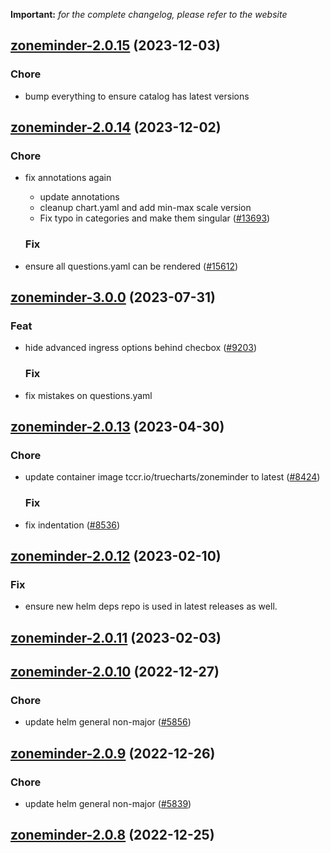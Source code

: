 **Important:**
*for the complete changelog, please refer to the website*




## [zoneminder-2.0.15](https://github.com/truecharts/charts/compare/zoneminder-2.0.14...zoneminder-2.0.15) (2023-12-03)

### Chore

- bump everything to ensure catalog has latest versions
  
  


## [zoneminder-2.0.14](https://github.com/truecharts/charts/compare/zoneminder-3.0.0...zoneminder-2.0.14) (2023-12-02)

### Chore

- fix annotations again
  - update annotations
  - cleanup chart.yaml and add min-max scale version
  - Fix typo in categories and make them singular ([#13693](https://github.com/truecharts/charts/issues/13693))
  
  ### Fix

- ensure all questions.yaml can be rendered ([#15612](https://github.com/truecharts/charts/issues/15612))
  
  











## [zoneminder-3.0.0](https://github.com/truecharts/charts/compare/zoneminder-2.0.13...zoneminder-3.0.0) (2023-07-31)

### Feat

- hide advanced ingress options behind checbox ([#9203](https://github.com/truecharts/charts/issues/9203))
  
  ### Fix

- fix mistakes on questions.yaml
  
  


## [zoneminder-2.0.13](https://github.com/truecharts/charts/compare/zoneminder-2.0.12...zoneminder-2.0.13) (2023-04-30)

### Chore

- update container image tccr.io/truecharts/zoneminder to latest ([#8424](https://github.com/truecharts/charts/issues/8424))
  
  ### Fix

- fix indentation ([#8536](https://github.com/truecharts/charts/issues/8536))
  
  


## [zoneminder-2.0.12](https://github.com/truecharts/charts/compare/zoneminder-2.0.11...zoneminder-2.0.12) (2023-02-10)

### Fix

- ensure new helm deps repo is used in latest releases as well.
  
  


## [zoneminder-2.0.11](https://github.com/truecharts/charts/compare/zoneminder-2.0.10...zoneminder-2.0.11) (2023-02-03)




## [zoneminder-2.0.10](https://github.com/truecharts/charts/compare/zoneminder-2.0.9...zoneminder-2.0.10) (2022-12-27)

### Chore

- update helm general non-major ([#5856](https://github.com/truecharts/charts/issues/5856))
  
  


## [zoneminder-2.0.9](https://github.com/truecharts/charts/compare/zoneminder-2.0.8...zoneminder-2.0.9) (2022-12-26)

### Chore

- update helm general non-major ([#5839](https://github.com/truecharts/charts/issues/5839))
  
  


## [zoneminder-2.0.8](https://github.com/truecharts/charts/compare/zoneminder-2.0.7...zoneminder-2.0.8) (2022-12-25)
